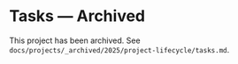 # Tasks — Archived

This project has been archived. See `docs/projects/_archived/2025/project-lifecycle/tasks.md`.
